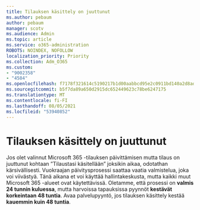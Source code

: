 ```yaml
---
title: Tilauksen käsittely on juuttunut
ms.author: pebaum
author: pebaum
manager: scotv
ms.audience: Admin
ms.topic: article
ms.service: o365-administration
ROBOTS: NOINDEX, NOFOLLOW
localization_priority: Priority
ms.collection: Adm_O365
ms.custom:
- "9002358"
- "4584"
ms.openlocfilehash: f7178f321614c5190217b1d00aabbcd95e2c0911bd140a2d8ad455665ac5b73b
ms.sourcegitcommit: b5f7da89a650d2915dc652449623c78be6247175
ms.translationtype: MT
ms.contentlocale: fi-FI
ms.lasthandoff: 08/05/2021
ms.locfileid: "53940852"
---
```

# <a name="stuck-on-processing-order"></a>Tilauksen käsittely on juuttunut

Jos olet valinnut Microsoft 365 -tilauksen päivittämisen mutta tilaus on juuttunut kohtaan ”Tilaustasi käsitellään” joksikin aikaa, odotathan kärsivällisesti. Vuokraajan päivitysprosessi saattaa vaatia valmistelua, joka voi viivästyä. Tänä aikana et voi käyttää hallintakeskusta, mutta kaikki muut Microsoft 365 -alueet ovat käytettävissä. Oletamme, että prosessi on **valmis 24 tunnin kuluessa**, mutta harvoissa tapauksissa pyynnöt **kestävät korkeintaan 48 tuntia**. Avaa palvelupyyntö, jos tilauksen käsittely kestää **kauemmin kuin 48 tuntia**.
